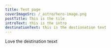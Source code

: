 ```yaml
---
title: Test page
coverImageSrc: /_astro/hero-image.png
postTitle: This is the tile
introText: this is the intro
destinationText: this is the destionation text
---
```

Love the destination tesxt
